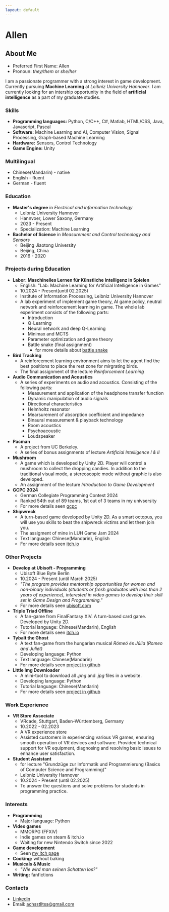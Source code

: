 ```yaml
---
layout: default
---
```

# Allen

## About Me
- Preferred First Name: Allen
- Pronoun: *they/them* or *she/her*

I am a passionate programmer with a strong interest in game development. Currently pursuing **Machine Learning** at *Leibniz University Hannover*. I am currently looking for an intership opportunity in the field of **artificial intelligence** as a part of my graduate studies.

### Skills

- **Programming languages:** Python, C/C++, C#, Matlab, HTML/CSS, Java, Javascript, Pascal
- **Software:** Machine Learning and AI, Computer Vision, Signal Processing, Graph-based Machine Learning
- **Hardware:** Sensors, Control Technology
- **Game Engine:** Unity

### Multilingual

* Chinese(Mandarin) - native
* English - fluent
* German - fluent

### Education

- **Master's degree** in *Electrical and information technology*
  - Leibniz University Hannover
  - Hannvoer, Lower Saxony, Germany
  - 2023 - Present
  - Specialization: Machine Learning
- **Bachelor of Science** in *Measurement and Control technology and Sensors*
  - Beijing Jiaotong University
  - Beijing, China
  - 2016 - 2020

### Projects during Education

- **Labor: Maschinelles Lernen für Künstliche Intelligenz in Spielen**
  - English: "Lab: Machine Learning for Artificial Intelligence in Games"
  - 10.2024 - Present(until 02.2025)
  - Institute of Information Processing, Leibniz University Hannover
  - A lab experiment of implement game theory, AI game policy, neutral network and reinforcement learning in game. The whole lab experiment consists of the following parts:
    - Introduction
	- Q-Learning
	- Neural network and deep Q-Learning
	- Minimax and MCTS
	- Parameter optimization and game theory
	- Battle snake (final assignment)
	  - for more details about [battle snake](https://play.battlesnake.com/)
- **Bird Tracking**
  - A reinforcement learning environment aims to let the agent find the best positions to place the rest zone for mirgrating birds.
  - The final assignment of the lecture *Reinforcement Learning*
- **Audio Communication and Acoustics**
  - A series of experiments on audio and acoustics. Consisting of the following parts:
    - Measurement and application of the headphone transfer function
	- Dynamic manipulation of audio signals
	- Directional characteristics
	- Helmholtz resonator
	- Mearsurement of absorption coefficient and impedance
	- Binaural measurement & playback technology
	- Room acoustics
	- Psychoacoustic
	- Loudspeaker
- **Pacman**
  - A project from UC Berkeley.
  - A series of bonus assignments of lecture *Artificial Intelligence I & II*
- **Mushroom**
  - A game which is developed by Unity 2D. Player will control a mushroom to collect the dropping candies. In addition to the traditional visual mode, a stereoscopic mode without graphic is also developed.
  - An assignment of the lecture *Introduction to Game Development*
- **GCPC 2024**
  - German Collegiate Programming Contest 2024
  - Ranked 54th out of 89 teams, 1st out of 3 teams in my univsersity
  - For more details seen [gcpc](https://gcpc.nwerc.eu/)
- **Shipwreck**
  - A turn-based game developed by Unity 2D. As a smart octopus, you will use you skills to beat the shipwreck victims and let them join you.
  - The assigment of mine in LUH Game Jam 2024
  - Text language: Chinese(Mandarin), English
  - For more details seen [itch.io](https://ashlynxgame.itch.io/shipwreck)
  
### Other Projects

- **Develop at Ubisoft - Programming**
  - Ubisoft Blue Byte Berlin
  - 10.2024 - Present (until March 2025)
  - *"The program provides mentorship opportunities for women and non-binary individuals (students or fresh graduates with less than 2 years of experience), interested in video games to develop their skill set in Game Design and Programming."*
  - For more details seen [ubisoft.com](https://www.ubisoft.com/en-us/company/careers/interns-graduates/develop-at-ubisoft)
- **Triple Triad Offline**
  - A fan-game from FinalFantasy XIV. A turn-based card game. Developed by Unity 2D.
  - Tutorial language: Chinese(Mandarin), English
  - For more details seen [itch.io](https://allen-sstl.itch.io/triple-triad)
- **Tybalt the Ghost**
  - A text fan-game from the hungarian musical *Rómeó és Júlia (Romeo and Juliet)*
  - Developing language: Python
  - Text language: Chinese(Mandarin)
  - For more details seen [project in github](https://github.com/sstlltss/Tybalt_the_Ghost)
- **Little Img Downloader**
  - A mini-tool to download all *.png* and *.jpg* files in a website.
  - Developing language: Python
  - Tutorial language: Chinese(Mandarin)
  - For more details seen [project in github](https://github.com/sstlltss/little-img-downloader)

### Work Experience

- **VR Store Associate**
  - VRcade, Stuttgart, Baden-Württemberg, Germany
  - 10.2022 - 02.2023
  - A VR experience store
  - Assisted customers in experiencing various VR games, ensuring smooth operation of VR devices and software. Provided technical support for VR equipment, diagnosing and resolving basic issues to enhance user satisfaction.
- **Student Assistant** 
  - for lecture "Grundzüge zur Informatik und Programmierung (Basics of Computer Science and Programming)"
  - Leibniz University Hannover
  - 10.2024 - Present (until 02.2025)
  - To answer the questions and solve problems for students in programming practice.
  
### Interests

- **Programming**
  - Major language: Python
- **Video games**
  - MMORPG (FFXIV)
  - Indie games on steam & itch.io
  - Waiting for new Nintendo Switch since 2022
- **Game development**
  - Seen [my itch page](https://allen-sstl.itch.io/)
- **Cooking:** without baking
- **Musicals & Music**
  - *"Wie wird man seinen Schatten los?"*
- **Writing:** fanfictions
  
### Contacts

- [Linkedin](https://www.linkedin.com/in/yuwei-wu-114797338/)
- Email: achsstlltss@gmail.com